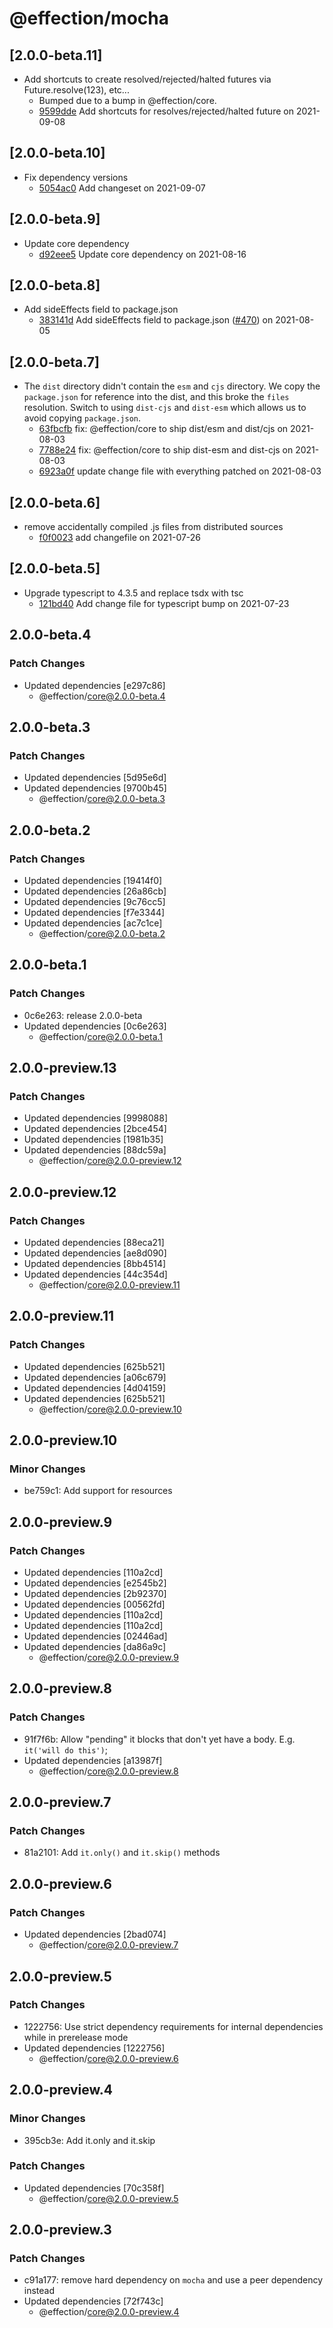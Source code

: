 # @effection/mocha

## \[2.0.0-beta.11]

- Add shortcuts to create resolved/rejected/halted futures via Future.resolve(123), etc...
  - Bumped due to a bump in @effection/core.
  - [9599dde](https://github.com/thefrontside/effection/commit/9599dde14e9bc3ba4ac7ea473e8624164727be0c) Add shortcuts for resolves/rejected/halted future on 2021-09-08

## \[2.0.0-beta.10]

- Fix dependency versions
  - [5054ac0](https://github.com/thefrontside/effection/commit/5054ac0f10970bb5654e05545375c5349f18d43a) Add changeset on 2021-09-07

## \[2.0.0-beta.9]

- Update core dependency
  - [d92eee5](https://github.com/thefrontside/effection/commit/d92eee594fdb8dc6d8ab6a37b6aa362122e63f6e) Update core dependency on 2021-08-16

## \[2.0.0-beta.8]

- Add sideEffects field to package.json
  - [383141d](https://github.com/thefrontside/effection/commit/383141dc556c6a781d98087f3b68085d5eb31173) Add sideEffects field to package.json ([#470](https://github.com/thefrontside/effection/pull/470)) on 2021-08-05

## \[2.0.0-beta.7]

- The `dist` directory didn't contain the `esm` and `cjs` directory. We copy the `package.json` for reference into the dist, and this broke the `files` resolution. Switch to using `dist-cjs` and `dist-esm` which allows us to avoid copying `package.json`.
  - [63fbcfb](https://github.com/thefrontside/effection/commit/63fbcfb8151bb7434f1cb8c58bfed25012ad2727) fix: @effection/core to ship dist/esm and dist/cjs on 2021-08-03
  - [7788e24](https://github.com/thefrontside/effection/commit/7788e2408bcff8180b24ce497043283c97b6dbaa) fix: @effection/core to ship dist-esm and dist-cjs on 2021-08-03
  - [6923a0f](https://github.com/thefrontside/effection/commit/6923a0fa1a84cd0788f8c9c1600ccf7539b08bbf) update change file with everything patched on 2021-08-03

## \[2.0.0-beta.6]

- remove accidentally compiled .js files from distributed sources
  - [f0f0023](https://github.com/thefrontside/effection/commit/f0f002354743ae6d6f69bfe6df28ddc11d0f8be0) add changefile on 2021-07-26

## \[2.0.0-beta.5]

- Upgrade typescript to 4.3.5 and replace tsdx with tsc
  - [121bd40](https://github.com/thefrontside/effection/commit/121bd40e17609a82bce649c5fed34ee0754681b7) Add change file for typescript bump on 2021-07-23

## 2.0.0-beta.4

### Patch Changes

- Updated dependencies \[e297c86]
  - @effection/core@2.0.0-beta.4

## 2.0.0-beta.3

### Patch Changes

- Updated dependencies \[5d95e6d]
- Updated dependencies \[9700b45]
  - @effection/core@2.0.0-beta.3

## 2.0.0-beta.2

### Patch Changes

- Updated dependencies \[19414f0]
- Updated dependencies \[26a86cb]
- Updated dependencies \[9c76cc5]
- Updated dependencies \[f7e3344]
- Updated dependencies \[ac7c1ce]
  - @effection/core@2.0.0-beta.2

## 2.0.0-beta.1

### Patch Changes

- 0c6e263: release 2.0.0-beta
- Updated dependencies \[0c6e263]
  - @effection/core@2.0.0-beta.1

## 2.0.0-preview.13

### Patch Changes

- Updated dependencies \[9998088]
- Updated dependencies \[2bce454]
- Updated dependencies \[1981b35]
- Updated dependencies \[88dc59a]
  - @effection/core@2.0.0-preview.12

## 2.0.0-preview.12

### Patch Changes

- Updated dependencies \[88eca21]
- Updated dependencies \[ae8d090]
- Updated dependencies \[8bb4514]
- Updated dependencies \[44c354d]
  - @effection/core@2.0.0-preview.11

## 2.0.0-preview.11

### Patch Changes

- Updated dependencies \[625b521]
- Updated dependencies \[a06c679]
- Updated dependencies \[4d04159]
- Updated dependencies \[625b521]
  - @effection/core@2.0.0-preview.10

## 2.0.0-preview.10

### Minor Changes

- be759c1: Add support for resources

## 2.0.0-preview.9

### Patch Changes

- Updated dependencies \[110a2cd]
- Updated dependencies \[e2545b2]
- Updated dependencies \[2b92370]
- Updated dependencies \[00562fd]
- Updated dependencies \[110a2cd]
- Updated dependencies \[110a2cd]
- Updated dependencies \[02446ad]
- Updated dependencies \[da86a9c]
  - @effection/core@2.0.0-preview.9

## 2.0.0-preview.8

### Patch Changes

- 91f7f6b: Allow "pending" it blocks that don't yet have a body. E.g.
  `it('will do this')`;
- Updated dependencies \[a13987f]
  - @effection/core@2.0.0-preview.8

## 2.0.0-preview.7

### Patch Changes

- 81a2101: Add `it.only()` and `it.skip()` methods

## 2.0.0-preview.6

### Patch Changes

- Updated dependencies \[2bad074]
  - @effection/core@2.0.0-preview.7

## 2.0.0-preview.5

### Patch Changes

- 1222756: Use strict dependency requirements for internal dependencies while in prerelease mode
- Updated dependencies \[1222756]
  - @effection/core@2.0.0-preview.6

## 2.0.0-preview.4

### Minor Changes

- 395cb3e: Add it.only and it.skip

### Patch Changes

- Updated dependencies \[70c358f]
  - @effection/core@2.0.0-preview.5

## 2.0.0-preview.3

### Patch Changes

- c91a177: remove hard dependency on `mocha` and use a peer dependency instead
- Updated dependencies \[72f743c]
  - @effection/core@2.0.0-preview.4
